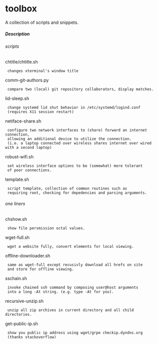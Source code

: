 toolbox
=======

A collection of scripts and snippets.

##### Description

###### scripts

chtitle/chtitle.sh
     
     changes xterminal's window title

comm-git-authors.py
     
     compare two (local) git repository collaborators, display matches.
     
lid-sleep.sh

     change systemd lid shut behavior in /etc/systemd/logind.conf
     (requires X11 session restart)
     
netiface-share.sh

     configure two network interfaces to (share) forward an internet connection,
     allowing an additional device to utilize the connection. 
     (i.e. a laptop connected over wireless shares internet over wired with a second laptop)
     
robust-wifi.sh

     set wireless interface options to be (somewhat) more tolerant 
     of poor connections.

template.sh

     script template, collection of common routines such as 
     requiring root, checking for depedencies and parsing arguments.

###### one liners

chshow.sh

     show file persmission octal values.
     
wget-full.sh

     wget a website fully, convert elements for local viewing.

offline-downloader.sh

     same as wget-full except recusivly download all hrefs on site
     and store for offline viewing. 

sschain.sh

     invoke chained ssh command by composing user@host arguments 
     into a long -At string. (e.g. type -At for you).
     
recursive-unzip.sh

     unzip all zip archives in current directory and all child directories.

get-public-ip.sh

     show you public ip address using wget/grpe checkip.dyndns.org 
     (thanks stackoverflow)
